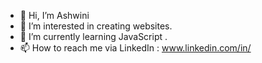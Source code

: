 - 👋 Hi, I’m Ashwini
- 👀 I’m interested in creating websites.
- 🌱 I’m currently learning JavaScript .
- 📫 How to reach me via LinkedIn : www.linkedin.com/in/


<!---
ashwiniarahunashii/ashwiniarahunashii is a ✨ special ✨ repository because its `README.md` (this file) appears on your GitHub profile.
You can click the Preview link to take a look at your changes.
--->
